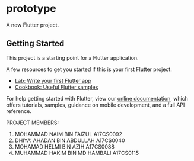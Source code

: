 # prototype

A new Flutter project.

## Getting Started

This project is a starting point for a Flutter application.

A few resources to get you started if this is your first Flutter project:

- [Lab: Write your first Flutter app](https://flutter.dev/docs/get-started/codelab)
- [Cookbook: Useful Flutter samples](https://flutter.dev/docs/cookbook)

For help getting started with Flutter, view our
[online documentation](https://flutter.dev/docs), which offers tutorials,
samples, guidance on mobile development, and a full API reference.

PROJECT MEMBERS:
1.	MOHAMMAD NAIM BIN FAIZUL A17CS0092
2.	DHIYA’ AHADAN BIN ABDULLAH A17CS0040
3.	MOHAMAD HELMI BIN AZIH A17CS0088
4.	MUHAMMAD HAKIM BIN MD HAMBALI A17CS0115
